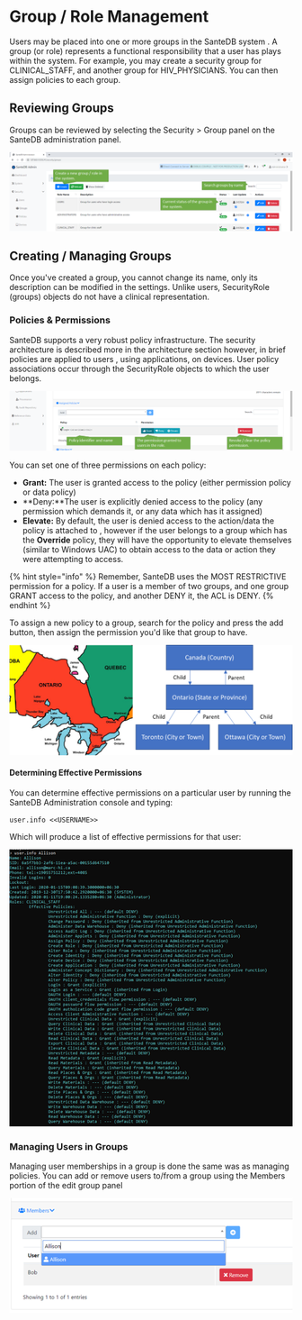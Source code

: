 # Group / Role Management

Users may be placed into one or more groups in the SanteDB system . A group \(or role\) represents a functional responsibility that a user has plays within the system. For example, you may create a security group for CLINICAL\_STAFF, and another group for HIV\_PHYSICIANS. You can then assign policies to each group.

## Reviewing Groups

Groups can be reviewed by selecting the Security &gt; Group panel on the SanteDB administration panel.

![](../../../../.gitbook/assets/image%20%2830%29.png)

## Creating / Managing Groups

Once you've created a group, you cannot change its name, only its description can be modified in the settings. Unlike users, SecurityRole \(groups\) objects do not have a clinical representation.

### Policies & Permissions

SanteDB supports a very robust policy infrastructure. The security architecture is described more in the architecture section however, in brief policies are applied to users , using applications, on devices. User policy associations occur through  the SecurityRole objects to which the user belongs.

![](../../../../.gitbook/assets/image%20%28131%29.png)

You can set one of three permissions on each policy:

* **Grant:** The user is granted access to the policy \(either permission policy or data policy\) 
* **Deny:**The user is explicitly denied access to the policy \(any permission which demands it, or any data which has it assigned\)
* **Elevate:** By default, the user is denied access to the action/data the policy is attached to , however if the user belongs to a group which has the **Override** policy, they will have the opportunity to elevate themselves \(similar to Windows UAC\) to obtain access to the data or action they were attempting to access.

{% hint style="info" %}
Remember, SanteDB uses the MOST RESTRICTIVE permission for a policy. If a user is a member of two groups, and one group GRANT access to the policy, and another DENY it, the ACL is DENY.
{% endhint %}

To assign a new policy to a group, search for the policy and press the add button, then assign the permission you'd like that group to have.

![](../../../../.gitbook/assets/image%20%2825%29.png)

#### Determining Effective Permissions

You can determine effective permissions on a particular user by running the SanteDB Administration console and typing:

```text
user.info <<USERNAME>>
```

Which will produce a list of effective permissions for that user:

![](../../../../.gitbook/assets/image%20%2834%29.png)

### Managing Users in Groups

Managing user memberships in a group is done the same was as managing policies. You can add or remove users to/from a group using the Members portion of the edit group panel

![](../../../../.gitbook/assets/image%20%2898%29.png)




